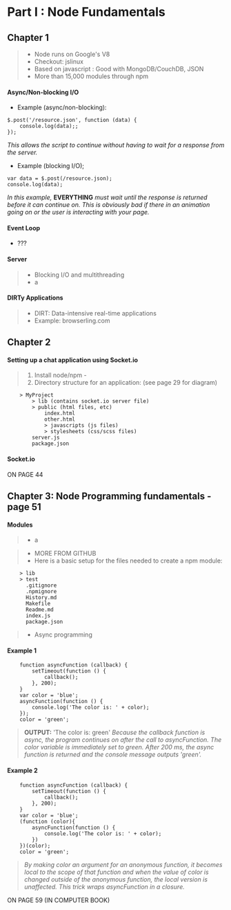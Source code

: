 # Part I : Node Fundamentals

## Chapter 1
> - Node runs on Google's V8
> - Checkout: jslinux
> - Based on javascript : Good with MongoDB/CouchDB, JSON
> - More than 15,000 modules through npm

#### Async/Non-blocking I/O
- Example (async/non-blocking):

```
$.post('/resource.json', function (data) {
	console.log(data);;
});
```

*This allows the script to continue without having to wait for a response from the server.*
- Example (blocking I/O);

```
var data = $.post(/resource.json);
console.log(data);
```

*In this example,* **EVERYTHING** *must wait until the response is returned before it can continue on.*
*This is obviously bad if there in an animation going on or the user is interacting with your page.*

#### Event Loop
- ???

#### Server
> - Blocking I/O and multithreading
> - a

#### DIRTy Applications
> - DIRT: Data-intensive real-time applications
> - Example: browserling.com

## Chapter 2
#### Setting up a chat application using Socket.io
> 1.  Install node/npm
			-  
> 2.  Directory structure for an application: (see page 29 for diagram)

```
	> MyProject
		> lib (contains socket.io server file)
		> public (html files, etc)
			index.html
			other.html
			> javascripts (js files)
			> stylesheets (css/scss files)
		server.js
		package.json
```

#### Socket.io

ON PAGE 44

## Chapter 3: Node Programming fundamentals - page 51
#### Modules
> - a

> - MORE FROM GITHUB
> - Here is a basic setup for the files needed to create a npm module:

```
	> lib
	> test
	  .gitignore
	  .npmignore
	  History.md
	  Makefile
	  Readme.md
	  index.js
	  package.json
```

> - Async programming
#### Example 1

```
	function asyncFunction (callback) {
		setTimeout(function () {
			callback();
		}, 200);
	}
	var color = 'blue';
	asyncFunction(function () {
		console.log('The color is: ' + color);
	});
	color = 'green';
```

> **OUTPUT:** 'The color is: green'
> *Because the callback function is async, the program continues on after the call to asyncFunction.  The color variable is immediately set to green.  After 200 ms, the async function is returned and the console message outputs 'green'.*
	
#### Example 2

```
	function asyncFunction (callback) {
		setTimeout(function () {
			callback();
		}, 200);
	}
	var color = 'blue';
	(function (color){
		asyncFunction(function () {
			console.log('The color is: ' + color);
		})
	})(color);
	color = 'green';
```

> *By making color an argument for an anonymous function, it becomes local to the scope of that function and when the value of color is changed outside of the anonymous function, the local version is unaffected.*
> *This trick wraps asyncFunction in a closure.*

ON PAGE 59 (IN COMPUTER BOOK)





